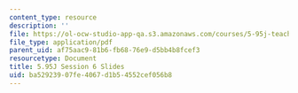 ```yaml
---
content_type: resource
description: ''
file: https://ol-ocw-studio-app-qa.s3.amazonaws.com/courses/5-95j-teaching-college-level-science-and-engineering-fall-2015/ba52923907fe4067d1b54552cef056b8_MIT5_95JF15_class6_slides.pdf
file_type: application/pdf
parent_uid: af75aac9-81b6-fb68-76e9-d5bb4b8fcef3
resourcetype: Document
title: 5.95J Session 6 Slides
uid: ba529239-07fe-4067-d1b5-4552cef056b8
---
```

